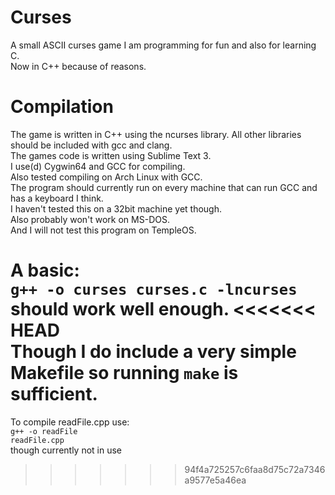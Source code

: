 # Curses
A small ASCII curses game I am programming for fun and also for learning C.
<br>Now in C++ because of reasons.

# Compilation
The game is written in C++ using the ncurses library. All other
libraries should be included with gcc and clang.
<br>The games code is written using Sublime Text 3.
<br>I use(d) Cygwin64 and GCC for compiling.
<br>Also tested compiling on Arch Linux with GCC.
<br>The program should currently run on every machine that can run GCC and has a keyboard I think.
<br>I haven't tested this on a 32bit machine yet though.
<br>Also probably won't work on MS-DOS.
<br>And I will not test this program on TempleOS.

A basic:
<br><code>g++ -o curses curses.c -lncurses</code>
<br>should work well enough.
<<<<<<< HEAD
<br>Though I do include a very simple Makefile so running <code>make</code> is sufficient.
=======

To compile readFile.cpp use:
<br><code>g++ -o readFile readFile.cpp</code>
<br>though currently not in use
>>>>>>> 94f4a725257c6faa8d75c72a7346a9577e5a46ea
